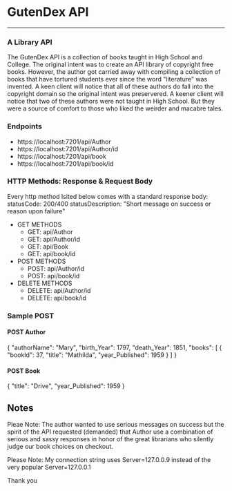 # GutenDex API
---
### A Library API


The GutenDex API is a collection of books taught in High School and College. The original intent was to create an API library of copyright free books. However, the author got carried away with compiling a collection of books that have tortured students ever since the word "literature" was invented. 
A keen client will notice that all of these authors do fall into the copyright domain so the original intent was preservered. A keener client will notice that two of these authors were not taught in High School. But they were a source of comfort to those who liked the weirder and macabre tales. 

### Endpoints
- https://localhost:7201/api/Author
- https://localhost:7201/api/Author/id
- https://localhost:7201/api/book
- https://localhost:7201/api/book/id

### HTTP Methods: Response & Request  Body
Every http method lsited below comes with a standard response body:
statusCode: 200/400
statusDescription: "Short message on success or reason upon failure"

- GET METHODS
    - GET: api/Author
    - GET: api/Author/id
    - GET: api/Book
    - GET: api/book/id
- POST METHODS
    - POST: api/Author/id
    - POST: api/book/id
- DELETE METHODS
    - DELETE: api/Author/id
    - DELETE: api/book/id
 
 ### Sample POST
 #### POST Author
 {
    "authorName": "Mary",
    "birth_Year": 1797,
    "death_Year": 1851,
    "books": [
        {
            "bookId": 37,
            "title": "Mathilda",
            "year_Published": 1959
        }
    ]
}

#### POST Book
{
    "title": "Drive",
    "year_Published": 1959
}

## Notes
Pleae Note: The author wanted to use serious messages on success but the spirit of the API requested (demanded) that Author use a combination of serious and sassy responses in honor of the great librarians who silently judge our book choices on checkout.

Please Note: My connection string uses Server=127.0.0.9 instead of the very popular Server=127.0.0.1

Thank you
